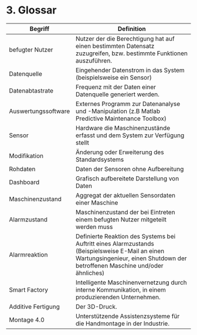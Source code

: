 # 3. Glossar
| Begriff | Definition |
|--------|--------|
| befugter Nutzer | Nutzer der die Berechtigung hat auf einen bestimmten Datensatz zuzugreifen, bzw. bestimmte Funktionen auszuführen. |
|Datenquelle | Eingehender Datenstrom in das System (beispielsweise ein Sensor)
|Datenabtastrate | Frequenz mit der Daten einer Datenquelle generiert werden.
|Auswertungssoftware | Externes Programm zur Datenanalyse und -Manipulation (z.B Matlab Predictive Maintenance Toolbox)
|Sensor | Hardware die Maschinenzustände erfasst und dem System zur Verfügung stellt
|Modifikation | Änderung oder Erweiterung des Standardsystems
|Rohdaten | Daten der Sensoren ohne Aufbereitung
|Dashboard | Grafisch aufbereitete Darstellung von Daten
|Maschinenzustand | Aggregat der aktuellen Sensordaten einer Maschine
|Alarmzustand | Maschinenzustand der bei Eintreten einem befugten Nutzer mitgeteilt werden muss
|Alarmreaktion | Definierte Reaktion des Systems bei Auftritt eines Alarmzustands (Beispielsweise E-Mail an einen Wartungsingenieur, einen Shutdown der betroffenen Maschine und/oder ähnliches)
|Smart Factory | Intelligente Maschinenvernetzung durch interne Kommunikation, in einem produzierenden Unternehmen.
|Additive Fertigung | Der 3D-Druck.
|Montage 4.0| Unterstützende Assistenzsysteme für die Handmontage in der Industrie.
